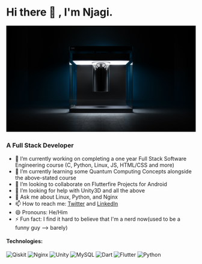 # Hi there 👋 , I'm Njagi. 
<img src="quantum.jpg">

### A Full Stack Developer

- 🔭 I’m currently working on completing a one year Full Stack Software Engineering course (C, Python, Linux, JS, HTML/CSS and more)
- 🌱 I’m currently learning some Quantum Computing Concepts alongside the above-stated course
- 👯 I’m looking to collaborate on Flutterfire Projects for Android
- 🤔 I’m looking for help with Unity3D and all the above
- 💬 Ask me about Linux, Python, and Nginx
- 📫 How to reach me: [Twitter](https://twitter.com/_chief__omar) and [LinkedIn](https://www.linkedin.com/in/a-njagi-ndungo-677843110/)
- 😄 Pronouns: He/Him
- ⚡ Fun fact: I find it hard to believe that I'm a nerd now(used to be a funny guy --> barely)

#### Technologies: 
![Qiskit](https://img.shields.io/badge/Qiskit-%236929C4.svg?style=for-the-badge&logo=Qiskit&logoColor=white) ![Nginx](https://img.shields.io/badge/nginx-%23009639.svg?style=for-the-badge&logo=nginx&logoColor=white) ![Unity](https://img.shields.io/badge/unity-%23000000.svg?style=for-the-badge&logo=unity&logoColor=white) ![MySQL](https://img.shields.io/badge/mysql-%2300f.svg?style=for-the-badge&logo=mysql&logoColor=white) ![Dart](https://img.shields.io/badge/dart-%230175C2.svg?style=for-the-badge&logo=dart&logoColor=white) ![Flutter](https://img.shields.io/badge/Flutter-%2302569B.svg?style=for-the-badge&logo=Flutter&logoColor=white) ![Python](https://img.shields.io/badge/python-3670A0?style=for-the-badge&logo=python&logoColor=ffdd54)
